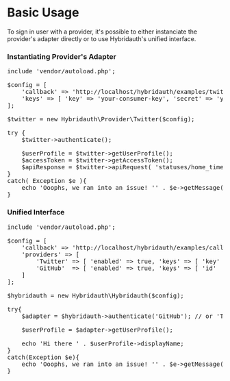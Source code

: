 Basic Usage
===========

To sign in user with a provider, it's possible to either instanciate the provider's adapter directly or to use Hybridauth's unified interface.

### Instantiating Provider's Adapter

<pre>
include 'vendor/autoload.php'; 

$config = [
    'callback' => 'http://localhost/hybridauth/examples/twitter.php',
    'keys' => [ 'key' => 'your-consumer-key', 'secret' => 'your-consumer-secret' ]
];

$twitter = new Hybridauth\Provider\Twitter($config);

try {
    $twitter->authenticate();

    $userProfile = $twitter->getUserProfile();
    $accessToken = $twitter->getAccessToken();
    $apiResponse = $twitter->apiRequest( 'statuses/home_timeline.json' );
}
catch( Exception $e ){
    echo 'Ooophs, we ran into an issue! '' . $e->getMessage();
}
</pre>

### Unified Interface

<pre>
include 'vendor/autoload.php'; 

$config = [
    'callback' => 'http://localhost/hybridauth/examples/callback.php',
    'providers' => [
        'Twitter' => [ 'enabled' => true, 'keys' => [ 'key' => '...', 'secret' => '...' ] ],
        'GitHub'  => [ 'enabled' => true, 'keys' => [ 'id'  => '...', 'secret' => '...' ] ]
    ]
];

$hybridauth = new Hybridauth\Hybridauth($config);

try{
    $adapter = $hybridauth->authenticate('GitHub'); // or 'Twitter'

    $userProfile = $adapter->getUserProfile();

    echo 'Hi there ' . $userProfile->displayName;
}
catch(Exception $e){
    echo 'Ooophs, we ran into an issue! '' . $e->getMessage();
}
</pre>
